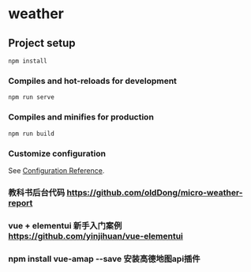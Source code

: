 # weather

## Project setup
```
npm install
```

### Compiles and hot-reloads for development
```
npm run serve
```

### Compiles and minifies for production
```
npm run build
```

### Customize configuration
See [Configuration Reference](https://cli.vuejs.org/config/).


### 教科书后台代码 https://github.com/oldDong/micro-weather-report
### vue + elementui 新手入门案例 https://github.com/yinjihuan/vue-elementui

### npm install vue-amap --save 安装高德地图api插件